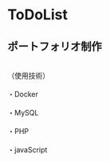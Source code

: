 # ToDoList
## ポートフォリオ制作
<br>（使用技術）</br>
<br>・Docker</br>
<br>・MySQL</br>
<br>・PHP</br>
<br>・javaScript</br>
